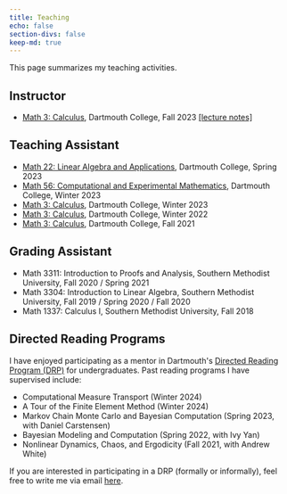 ```yaml
---
title: Teaching
echo: false
section-divs: false
keep-md: true
---
```



This page summarizes my teaching activities. 

## Instructor

- [Math 3: Calculus](https://math.dartmouth.edu/~m3f23/general.phtml), Dartmouth College, Fall 2023 [[lecture notes]](https://nbviewer.org/github/jlindbloom/jlindbloom.github.io/blob/main/documents/m3f23_notes.pdf)


## Teaching Assistant

- [Math 22: Linear Algebra and Applications](https://math.dartmouth.edu/~m22s23/), Dartmouth College, Spring 2023
- [Math 56: Computational and Experimental Mathematics](https://math.dartmouth.edu/~m56w23/), Dartmouth College, Winter 2023
- [Math 3: Calculus](https://math.dartmouth.edu/~m3w23/), Dartmouth College, Winter 2023
- [Math 3: Calculus](https://math.dartmouth.edu/~m3w22/), Dartmouth College, Winter 2022
- [Math 3: Calculus](https://canvas.dartmouth.edu/courses/48609), Dartmouth College, Fall 2021

## Grading Assistant
- Math 3311: Introduction to Proofs and Analysis, Southern Methodist University, Fall 2020 / Spring 2021
- Math 3304: Introduction to Linear Algebra, Southern Methodist University, Fall 2019 / Spring 2020 / Fall 2020
- Math 1337: Calculus I, Southern Methodist University, Fall 2018

## Directed Reading Programs

I have enjoyed participating as a mentor in Dartmouth's [Directed Reading Program (DRP)](https://math.dartmouth.edu/~drp/) for undergraduates. Past reading programs I have supervised include:

- Computational Measure Transport (Winter 2024)
- A Tour of the Finite Element Method (Winter 2024)
- Markov Chain Monte Carlo and Bayesian Computation (Spring 2023, with Daniel Carstensen)
- Bayesian Modeling and Computation (Spring 2022, with Ivy Yan)
- Nonlinear Dynamics, Chaos, and Ergodicity (Fall 2021, with Andrew White)

If you are interested in participating in a DRP (formally or informally), feel free to write me via email [here](mailto:jonathan.t.lindbloom.gr@dartmouth.edu).

<!-- <details>
<summary>How do I dropdown?</summary>
<br>
This is how you dropdown.
</details> -->

